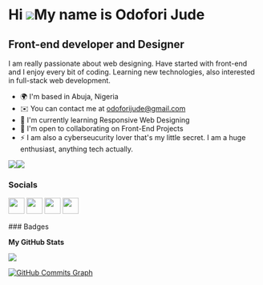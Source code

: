 Hi ![](https://user-images.githubusercontent.com/18350557/176309783-0785949b-9127-417c-8b55-ab5a4333674e.gif)My name is Odofori Jude
====================================================================================================================================

Front-end developer and Designer
--------------------------------

I am really passionate about web designing. Have started with front-end and I enjoy every bit of coding. Learning new technologies, also interested in full-stack web development.

* 🌍  I'm based in Abuja, Nigeria
* ✉️  You can contact me at [odoforijude@gmail.com](mailto:odoforijude@gmail.com)
* 🧠  I'm currently learning Responsive Web Designing
* 🤝  I'm open to collaborating on Front-End Projects
* ⚡  I am also a cyberseucurity lover that's my little secret. I am a huge enthusiast, anything tech actually.

<a href="https://www.twitter.com/judeodofori" target="_blank" rel="noreferrer"><img
src="https://img.shields.io/twitter/follow/judeodofori?logo=twitter&style=for-the-badge&color=0891b2&labelColor=7f1d1d"
/></a><a href="https://www.github.com/jude224" target="_blank" rel="noreferrer"><img
src="https://img.shields.io/github/followers/jude224?logo=github&style=for-the-badge&color=0891b2&labelColor=7f1d1d" /></a>

### Socials

<p align="left"> <a href="https://www.github.com/jude224" target="_blank" rel="noreferrer"><img src="https://raw.githubusercontent.com/danielcranney/readme-generator/main/public/icons/socials/github.svg" width="32" height="32" /></a> <a href="https://judet.hashnode.dev" target="_blank" rel="noreferrer"><img src="https://raw.githubusercontent.com/danielcranney/readme-generator/main/public/icons/socials/hashnode.svg" width="32" height="32" /></a> <a href="https://www.linkedin.com/in/jueodofori" target="_blank" rel="noreferrer"><img src="https://raw.githubusercontent.com/danielcranney/readme-generator/main/public/icons/socials/linkedin.svg" width="32" height="32" /></a> <a href="https://www.twitter.com/judeodofori" target="_blank" rel="noreferrer"><img src="https://raw.githubusercontent.com/danielcranney/readme-generator/main/public/icons/socials/twitter.svg" width="32" height="32" /></a></p>
### Badges

<b>My GitHub Stats</b>

<a href="http://www.github.com/jude224"><img src="https://github-readme-streak-stats.herokuapp.com/?user=jude224&stroke=ffffff&background=7f1d1d&ring=0891b2&fire=0891b2&currStreakNum=ffffff&currStreakLabel=0891b2&sideNums=ffffff&sideLabels=ffffff&dates=ffffff&hide_border=true" /></a>

<a href="http://www.github.com/jude224"><img src="https://activity-graph.herokuapp.com/graph?username=jude224&bg_color=7f1d1d&color=ffffff&line=0891b2&point=ffffff&area_color=7f1d1d&area=true&hide_border=true&custom_title=GitHub%20Commits%20Graph" alt="GitHub Commits Graph" /></a>
